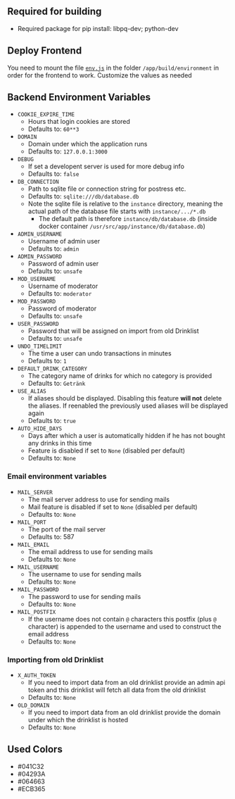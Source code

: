 ## Required for building
* Required package for pip install: libpq-dev; python-dev

## Deploy Frontend
You need to mount the file   [`env.js`](frontend/public/environment/env.js) in the folder `/app/build/environment` in order for the frontend to work. Customize the values as needed

## Backend Environment Variables
* `COOKIE_EXPIRE_TIME`
  * Hours that login cookies are stored
  * Defaults to: `60**3`
* `DOMAIN`
  * Domain under which the application runs
  * Defaults to: `127.0.0.1:3000`
* `DEBUG`
  * If set a developent server is used for more debug info
  * Defaults to: `false`
* `DB_CONNECTION`
  * Path to sqlite file or connection string for postress etc.
  * Defaults to: `sqlite:///db/database.db`
  * Note the sqlite file is relative to the `instance` directory, meaning the actual path of the database file starts with `instance/.../*.db`
    * The default path is therefore `instance/db/database.db` (inside docker container `/usr/src/app/instance/db/database.db`)
* `ADMIN_USERNAME`
  * Username of admin user
  * Defaults to: `admin`
* `ADMIN_PASSWORD`
  * Password of admin user
  * Defaults to: `unsafe`
* `MOD_USERNAME`
  * Username of moderator
  * Defaults to: `moderator`
* `MOD_PASSWORD`
  * Password of moderator
  * Defaults to: `unsafe`
* `USER_PASSWORD`
  * Password that will be assigned on import from old Drinklist
  * Defaults to: `unsafe`
* `UNDO_TIMELIMIT`
  * The time a user can undo transactions in minutes
  * Defaults to: `1`
* `DEFAULT_DRINK_CATEGORY`
  * The category name of drinks for which no category is provided
  * Defaults to: `Getränk`
* `USE_ALIAS`
  * If aliases should be displayed. Disabling this feature **will not** delete the aliases. If reenabled the previously used aliases will be displayed again
  * Defaults to: `true`
* `AUTO_HIDE_DAYS`
  * Days after which a user is automatically hidden if he has not bought any drinks in this time
  * Feature is disabled if set to `None` (disabled per default)
  * Defaults to: `None`
  
### Email environment variables
* `MAIL_SERVER`
  * The mail server address to use for sending mails
  * Mail feature is disabled if set to `None` (disabled per default)
  * Defaults to: `None`
* `MAIL_PORT`
  * The port of the mail server
  * Defaults to: 587
* `MAIL_EMAIL`
  * The email address to use for sending mails
  * Defaults to: `None`
* `MAIL_USERNAME`
  * The username to use for sending mails
  * Defaults to: `None`
* `MAIL_PASSWORD`
  * The password to use for sending mails
  * Defaults to: `None`
* `MAIL_POSTFIX`
  * If the username does not contain `@` characters this postfix (plus `@` character) is appended to the username and used to construct the email address
  * Defaults to: `None`

### Importing from old Drinklist
* `X_AUTH_TOKEN`
  * If you need to import data from an old drinklist provide an admin api token and this drinklist will fetch all data from the old drinklist
  * Defaults to: `None`
* `OLD_DOMAIN`
  * If you need to import data from an old drinklist provide the domain under which the drinklist is hosted
  * Defaults to: `None`

## Used Colors
* #041C32
* #04293A
* #064663
* #ECB365

